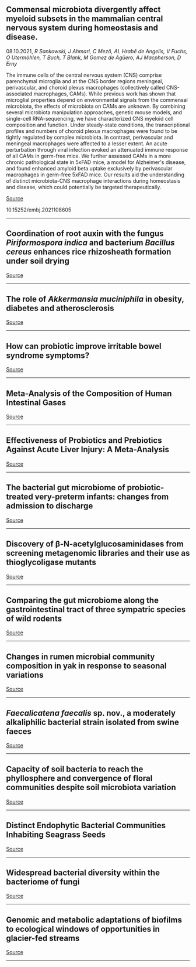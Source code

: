 ## Commensal microbiota divergently affect myeloid subsets in the mammalian central nervous system during homeostasis and disease.
 08.10.2021, _R Sankowski, J Ahmari, C Mezö, AL Hrabě de Angelis, V Fuchs, O Utermöhlen, T Buch, T Blank, M Gomez de Agüero, AJ Macpherson, D Erny_


The immune cells of the central nervous system (CNS) comprise parenchymal microglia and at the CNS border regions meningeal, perivascular, and choroid plexus macrophages (collectively called CNS-associated macrophages, CAMs). While previous work has shown that microglial properties depend on environmental signals from the commensal microbiota, the effects of microbiota on CAMs are unknown. By combining several microbiota manipulation approaches, genetic mouse models, and single-cell RNA-sequencing, we have characterized CNS myeloid cell composition and function. Under steady-state conditions, the transcriptional profiles and numbers of choroid plexus macrophages were found to be tightly regulated by complex microbiota. In contrast, perivascular and meningeal macrophages were affected to a lesser extent. An acute perturbation through viral infection evoked an attenuated immune response of all CAMs in germ-free mice. We further assessed CAMs in a more chronic pathological state in 5xFAD mice, a model for Alzheimer's disease, and found enhanced amyloid beta uptake exclusively by perivascular macrophages in germ-free 5xFAD mice. Our results aid the understanding of distinct microbiota-CNS macrophage interactions during homeostasis and disease, which could potentially be targeted therapeutically.

[Source](https://www.embopress.org/doi/full/10.15252/embj.2021108605)

10.15252/embj.2021108605

---

## Coordination of root auxin with the fungus <em>Piriformospora indica </em>and bacterium <em>Bacillus cereus</em> enhances rice rhizosheath formation under soil drying

[Source](https://doi.org/10.1038/s41396-021-01133-3)

---

## The role of <em>Akkermansia muciniphila</em> in obesity, diabetes and atherosclerosis

[Source](https://doi.org/10.1099/jmm.0.001435)

---

## How can probiotic improve irritable bowel syndrome symptoms?

[Source](https://doi.org/10.4240/wjgs.v13.i9.923)

---

## Meta-Analysis of the Composition of Human Intestinal Gases 

[Source](https://link.springer.com/article/10.1007/s10620-021-07254-1)

---

## Effectiveness of Probiotics and Prebiotics Against Acute Liver Injury: A Meta-Analysis

[Source](https://doi.org/10.3389/fmed.2021.739337)

---

## The bacterial gut microbiome of probiotic-treated very-preterm infants: changes from admission to discharge

[Source](https://doi.org/10.1038/s41390-021-01738-6)

---

## Discovery of β-N-acetylglucosaminidases from screening metagenomic libraries and their use as thioglycoligase mutants

[Source](https://doi.org/10.1039/d1ob01246k)

---

## Comparing the gut microbiome along the gastrointestinal tract of three sympatric species of wild rodents

[Source](https://doi.org/10.1038/s41598-021-99379-6)

---

## Changes in rumen microbial community composition in yak in response to seasonal variations

[Source](https://doi.org/10.1111/jam.15322)

---

## <em>Faecalicatena faecalis</em> sp. nov., a moderately alkaliphilic bacterial strain isolated from swine faeces

[Source](https://doi.org/10.1007/s10482-021-01663-y)

---

## Capacity of soil bacteria to reach the phyllosphere and convergence of floral communities despite soil microbiota variation

[Source](https://doi.org/10.1073/pnas.2100150118)

---

## Distinct Endophytic Bacterial Communities Inhabiting Seagrass Seeds

[Source](https://doi.org/10.3389/fmicb.2021.703014)

---

## Widespread bacterial diversity within the bacteriome of fungi

[Source](https://doi.org/10.1038/s42003-021-02693-y)

---

## Genomic and metabolic adaptations of biofilms to ecological windows of opportunities in glacier-fed streams

[Source](https://www.biorxiv.org/content/10.1101/2021.10.07.463499v1.abstract?%3Fcollection=)

---

